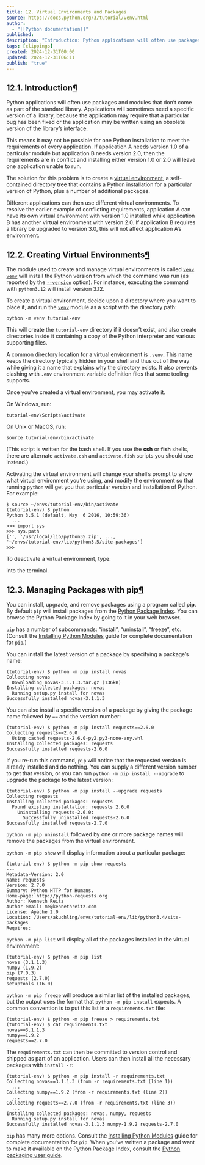 ```yaml
---
title: 12. Virtual Environments and Packages
source: https://docs.python.org/3/tutorial/venv.html
author:
  - "[[Python documentation]]"
published: 
description: "Introduction: Python applications will often use packages and modules that don’t come as part of the standard library. Applications will sometimes need a specific version of a library, because the ..."
tags: [clippings]
created: 2024-12-31T00:00
updated: 2024-12-31T06:11
publish: "true"
---
```


## 12.1. Introduction[¶](https://docs.python.org/3/tutorial/#introduction "Link to this heading")

Python applications will often use packages and modules that don’t come as part of the standard library. Applications will sometimes need a specific version of a library, because the application may require that a particular bug has been fixed or the application may be written using an obsolete version of the library’s interface.

This means it may not be possible for one Python installation to meet the requirements of every application. If application A needs version 1.0 of a particular module but application B needs version 2.0, then the requirements are in conflict and installing either version 1.0 or 2.0 will leave one application unable to run.

The solution for this problem is to create a [virtual environment](https://docs.python.org/3/glossary.html#term-virtual-environment), a self-contained directory tree that contains a Python installation for a particular version of Python, plus a number of additional packages.

Different applications can then use different virtual environments. To resolve the earlier example of conflicting requirements, application A can have its own virtual environment with version 1.0 installed while application B has another virtual environment with version 2.0. If application B requires a library be upgraded to version 3.0, this will not affect application A’s environment.

## 12.2. Creating Virtual Environments[¶](https://docs.python.org/3/tutorial/#creating-virtual-environments "Link to this heading")

The module used to create and manage virtual environments is called [`venv`](https://docs.python.org/3/library/venv.html#module-venv "venv: Creation of virtual environments."). [`venv`](https://docs.python.org/3/library/venv.html#module-venv "venv: Creation of virtual environments.") will install the Python version from which the command was run (as reported by the [`--version`](https://docs.python.org/3/using/cmdline.html#cmdoption-version) option). For instance, executing the command with `python3.12` will install version 3.12.

To create a virtual environment, decide upon a directory where you want to place it, and run the [`venv`](https://docs.python.org/3/library/venv.html#module-venv "venv: Creation of virtual environments.") module as a script with the directory path:

```
python -m venv tutorial-env
```

This will create the `tutorial-env` directory if it doesn’t exist, and also create directories inside it containing a copy of the Python interpreter and various supporting files.

A common directory location for a virtual environment is `.venv`. This name keeps the directory typically hidden in your shell and thus out of the way while giving it a name that explains why the directory exists. It also prevents clashing with `.env` environment variable definition files that some tooling supports.

Once you’ve created a virtual environment, you may activate it.

On Windows, run:

```
tutorial-env\Scripts\activate
```

On Unix or MacOS, run:

```
source tutorial-env/bin/activate
```

(This script is written for the bash shell. If you use the **csh** or **fish** shells, there are alternate `activate.csh` and `activate.fish` scripts you should use instead.)

Activating the virtual environment will change your shell’s prompt to show what virtual environment you’re using, and modify the environment so that running `python` will get you that particular version and installation of Python. For example:

```
$ source ~/envs/tutorial-env/bin/activate
(tutorial-env) $ python
Python 3.5.1 (default, May  6 2016, 10:59:36)
  ...
>>> import sys
>>> sys.path
['', '/usr/local/lib/python35.zip', ...,
'~/envs/tutorial-env/lib/python3.5/site-packages']
>>>
```

To deactivate a virtual environment, type:

into the terminal.

## 12.3. Managing Packages with pip[¶](https://docs.python.org/3/tutorial/#managing-packages-with-pip "Link to this heading")

You can install, upgrade, and remove packages using a program called **pip**. By default `pip` will install packages from the [Python Package Index](https://pypi.org/). You can browse the Python Package Index by going to it in your web browser.

`pip` has a number of subcommands: “install”, “uninstall”, “freeze”, etc. (Consult the [Installing Python Modules](https://docs.python.org/3/installing/index.html#installing-index) guide for complete documentation for `pip`.)

You can install the latest version of a package by specifying a package’s name:

```
(tutorial-env) $ python -m pip install novas
Collecting novas
  Downloading novas-3.1.1.3.tar.gz (136kB)
Installing collected packages: novas
  Running setup.py install for novas
Successfully installed novas-3.1.1.3
```

You can also install a specific version of a package by giving the package name followed by `==` and the version number:

```
(tutorial-env) $ python -m pip install requests==2.6.0
Collecting requests==2.6.0
  Using cached requests-2.6.0-py2.py3-none-any.whl
Installing collected packages: requests
Successfully installed requests-2.6.0
```

If you re-run this command, `pip` will notice that the requested version is already installed and do nothing. You can supply a different version number to get that version, or you can run `python -m pip install --upgrade` to upgrade the package to the latest version:

```
(tutorial-env) $ python -m pip install --upgrade requests
Collecting requests
Installing collected packages: requests
  Found existing installation: requests 2.6.0
    Uninstalling requests-2.6.0:
      Successfully uninstalled requests-2.6.0
Successfully installed requests-2.7.0
```

`python -m pip uninstall` followed by one or more package names will remove the packages from the virtual environment.

`python -m pip show` will display information about a particular package:

```
(tutorial-env) $ python -m pip show requests
---
Metadata-Version: 2.0
Name: requests
Version: 2.7.0
Summary: Python HTTP for Humans.
Home-page: http://python-requests.org
Author: Kenneth Reitz
Author-email: me@kennethreitz.com
License: Apache 2.0
Location: /Users/akuchling/envs/tutorial-env/lib/python3.4/site-packages
Requires:
```

`python -m pip list` will display all of the packages installed in the virtual environment:

```
(tutorial-env) $ python -m pip list
novas (3.1.1.3)
numpy (1.9.2)
pip (7.0.3)
requests (2.7.0)
setuptools (16.0)
```

`python -m pip freeze` will produce a similar list of the installed packages, but the output uses the format that `python -m pip install` expects. A common convention is to put this list in a `requirements.txt` file:

```
(tutorial-env) $ python -m pip freeze > requirements.txt
(tutorial-env) $ cat requirements.txt
novas==3.1.1.3
numpy==1.9.2
requests==2.7.0
```

The `requirements.txt` can then be committed to version control and shipped as part of an application. Users can then install all the necessary packages with `install -r`:

```
(tutorial-env) $ python -m pip install -r requirements.txt
Collecting novas==3.1.1.3 (from -r requirements.txt (line 1))
  ...
Collecting numpy==1.9.2 (from -r requirements.txt (line 2))
  ...
Collecting requests==2.7.0 (from -r requirements.txt (line 3))
  ...
Installing collected packages: novas, numpy, requests
  Running setup.py install for novas
Successfully installed novas-3.1.1.3 numpy-1.9.2 requests-2.7.0
```

`pip` has many more options. Consult the [Installing Python Modules](https://docs.python.org/3/installing/index.html#installing-index) guide for complete documentation for `pip`. When you’ve written a package and want to make it available on the Python Package Index, consult the [Python packaging user guide](https://packaging.python.org/en/latest/tutorials/packaging-projects/).